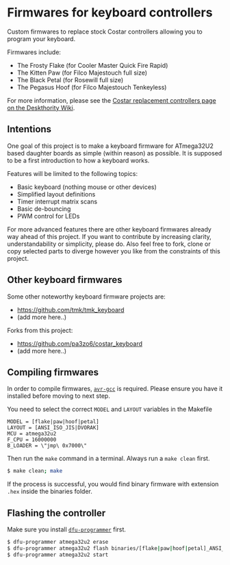 # Firmwares for keyboard controllers

Custom firmwares to replace stock Costar controllers allowing you to
program your keyboard.

Firmwares include:

* The Frosty Flake (for Cooler Master Quick Fire Rapid)
* The Kitten Paw (for Filco Majestouch full size)
* The Black Petal (for Rosewill full size)
* The Pegasus Hoof (for Filco Majestouch Tenkeyless)

For more information, please see the [Costar replacement controllers page
on the Deskthority Wiki](http://deskthority.net/wiki/Costar_replacement_controllers).

## Intentions

One goal of this project is to make a keyboard firmware for ATmega32U2 based
daughter boards as simple (within reason) as possible. It is supposed to be a
first introduction to how a keyboard works.

Features will be limited to the following topics:

* Basic keyboard (nothing mouse or other devices)
* Simplified layout definitions
* Timer interrupt matrix scans
* Basic de-bouncing
* PWM control for LEDs

For more advanced features there are other keyboard firmwares already way ahead
of this project. If you want to contribute by increasing clarity,
understandability or simplicity, please do.
Also feel free to fork, clone or copy selected parts to diverge however
you like from the constraints of this project.

## Other keyboard firmwares

Some other noteworthy keyboard firmware projects are:

* https://github.com/tmk/tmk_keyboard
* (add more here..)

Forks from this project:

* https://github.com/pa3zo6/costar_keyboard
* (add more here..)

## Compiling firmwares

In order to compile firmwares, [`avr-gcc`](http://www.nongnu.org/avr-libc/) is
required. Please ensure you have it installed before moving to next step.

You need to select the correct `MODEL` and `LAYOUT` variables in the Makefile

```make
MODEL = [flake|paw|hoof|petal]
LAYOUT = [ANSI_ISO_JIS|DVORAK]
MCU = atmega32u2
F_CPU = 16000000
B_LOADER = \"jmp\ 0x7000\"
```

Then run the `make` command in a terminal. Always run a `make clean` first.

```sh
$ make clean; make
```

If the process is successful, you would find binary firmware with
extension `.hex` inside the binaries folder.

## Flashing the controller

Make sure you install [`dfu-programmer`](http://dfu-programmer.github.io/) first.

```sh
$ dfu-programmer atmega32u2 erase
$ dfu-programmer atmega32u2 flash binaries/[flake|paw|hoof|petal]_ANSI_ISO_JIS.hex
$ dfu-programmer atmega32u2 start
```

